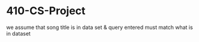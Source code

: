 # 410-CS-Project


we assume that song title is in data set & query entered must match what is in dataset